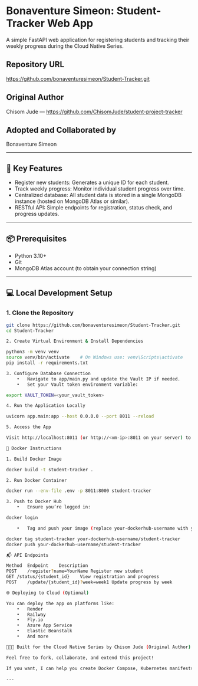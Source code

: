 
# Bonaventure Simeon: Student-Tracker Web App

A simple FastAPI web application for registering students and tracking their weekly progress during the Cloud Native Series.

## Repository URL

https://github.com/bonaventuresimeon/Student-Tracker.git

## Original Author

Chisom Jude — https://github.com/ChisomJude/student-project-tracker

## Adopted and Collaborated by

Bonaventure Simeon

---

## 🚀 Key Features
- Register new students: Generates a unique ID for each student.
- Track weekly progress: Monitor individual student progress over time.
- Centralized database: All student data is stored in a single MongoDB instance (hosted on MongoDB Atlas or similar).
- RESTful API: Simple endpoints for registration, status check, and progress updates.

---

## 📦 Prerequisites
- Python 3.10+
- Git
- MongoDB Atlas account (to obtain your connection string)

---

## 💻 Local Development Setup

### 1. Clone the Repository

```bash
git clone https://github.com/bonaventuresimeon/Student-Tracker.git
cd Student-Tracker

2. Create Virtual Environment & Install Dependencies

python3 -m venv venv
source venv/bin/activate    # On Windows use: venv\Scripts\activate
pip install -r requirements.txt

3. Configure Database Connection
	•	Navigate to app/main.py and update the Vault IP if needed.
	•	Set your Vault token environment variable:

export VAULT_TOKEN=<your_vault_token>

4. Run the Application Locally

uvicorn app.main:app --host 0.0.0.0 --port 8011 --reload

5. Access the App

Visit http://localhost:8011 (or http://<vm-ip>:8011 on your server) to see the app in action.

🐳 Docker Instructions

1. Build Docker Image

docker build -t student-tracker .

2. Run Docker Container

docker run --env-file .env -p 8011:8000 student-tracker

3. Push to Docker Hub
	•	Ensure you’re logged in:

docker login

	•	Tag and push your image (replace your-dockerhub-username with your Docker Hub username):

docker tag student-tracker your-dockerhub-username/student-tracker
docker push your-dockerhub-username/student-tracker

📬 API Endpoints

Method	Endpoint	Description
POST	/register?name=YourName	Register new student
GET	/status/{student_id}	View registration and progress
POST	/update/{student_id}?week=week1	Update progress by week

🌐 Deploying to Cloud (Optional)

You can deploy the app on platforms like:
	•	Render
	•	Railway
	•	Fly.io
	•	Azure App Service
	•	Elastic Beanstalk
	•	And more

👩🏽‍💻 Built for the Cloud Native Series by Chisom Jude (Original Author) and adopted by Bonaventure Simeon

Feel free to fork, collaborate, and extend this project!

If you want, I can help you create Docker Compose, Kubernetes manifests, or CI/CD pipelines next! Would you like that?

---
